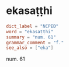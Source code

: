 # ekasaṭṭhi

``` toml
dict_label = "NCPED"
word = "ekasaṭṭhi"
summary = "num. 61"
grammar_comment = "f."
see_also = ["eka"]
```

num. 61

